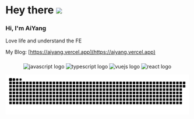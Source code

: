 # Hey there <img src="https://media.giphy.com/media/hvRJCLFzcasrR4ia7z/giphy.gif" width="25px">

### Hi, I'm AiYang

Love life and understand the FE

My Blog: [https://aiyang.vercel.app](https://aiyang.vercel.app) 

###

<div align="center">
  <img src="https://cdn.jsdelivr.net/gh/devicons/devicon/icons/javascript/javascript-original.svg" height="40" width="52" alt="javascript logo"  />
  <img src="https://cdn.jsdelivr.net/gh/devicons/devicon/icons/typescript/typescript-original.svg" height="40" width="52" alt="typescript logo"  />
  <img src="https://cdn.jsdelivr.net/gh/devicons/devicon/icons/vuejs/vuejs-original.svg" height="40" width="52" alt="vuejs logo"  />
  <img src="https://cdn.jsdelivr.net/gh/devicons/devicon/icons/react/react-original.svg" height="40" width="52" alt="react logo"  />
</div>
 

![](https://raw.githubusercontent.com/limuen/limuen/master/assets/github-contribution-grid-snake.svg)


